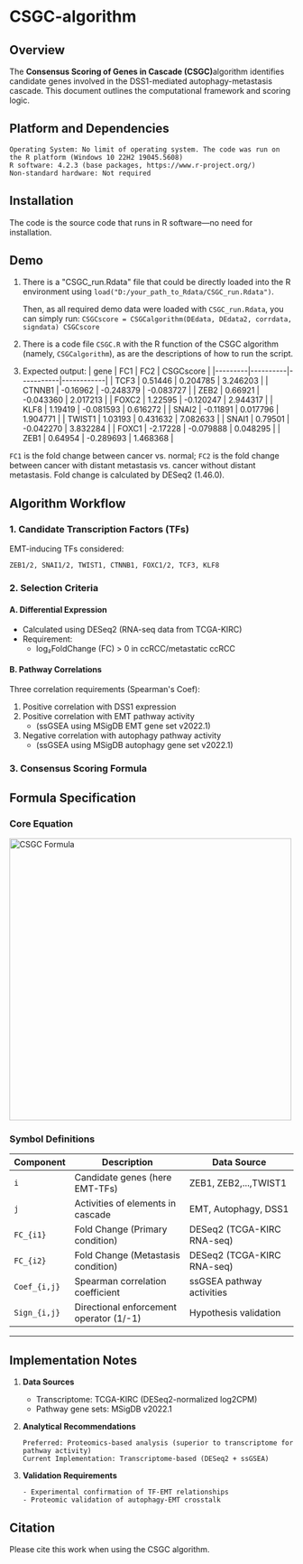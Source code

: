 # CSGC-algorithm

## Overview
The ​**Consensus Scoring of Genes in Cascade (CSGC)**​ algorithm identifies candidate genes involved in the DSS1-mediated autophagy-metastasis cascade. This document outlines the computational framework and scoring logic.

## Platform and Dependencies
   ```plaintext
   Operating System: No limit of operating system. The code was run on the R platform (Windows 10 22H2 19045.5608)
   R software: 4.2.3 (base packages, https://www.r-project.org/)
   Non-standard hardware: Not required
   ```

## Installation
The code is the source code that runs in R software—no need for installation.

## Demo
1. There is a "CSGC_run.Rdata" file that could be directly loaded into the R environment using `load("D:/your_path_to_Rdata/CSGC_run.Rdata")`.

   Then, as all required demo data were loaded with `CSGC_run.Rdata`, you can simply run:
   `CSGCscore = CSGCalgorithm(DEdata, DEdata2, corrdata, signdata)
   CSGCscore`

2. There is a code file `CSGC.R` with the R function of the CSGC algorithm (namely, `CSGCalgorithm`), as are the descriptions of how to run the script.

3. Expected output:
   | gene    |       FC1 |        FC2 | CSGCscore  |
   |---------|----------|-----------|------------|
   | TCF3    |  0.51446 |  0.204785 |  3.246203  |
   | CTNNB1  | -0.16962 | -0.248379 | -0.083727  |
   | ZEB2    |  0.66921 | -0.043360 |  2.017213  |
   | FOXC2   |  1.22595 | -0.120247 |  2.944317  |
   | KLF8    |  1.19419 | -0.081593 |  0.616272  |
   | SNAI2   | -0.11891 |  0.017796 |  1.904771  |
   | TWIST1  |  1.03193 |  0.431632 |  7.082633  |
   | SNAI1   |  0.79501 | -0.042270 |  3.832284  |
   | FOXC1   | -2.17228 | -0.079888 |  0.048295  |
   | ZEB1    |  0.64954 | -0.289693 |  1.468368  |

 `FC1` is the fold change between cancer vs. normal; `FC2` is the fold change between cancer with distant metastasis vs. cancer without distant metastasis.
 Fold change is calculated by DESeq2 (1.46.0).
   
## Algorithm Workflow

### 1. Candidate Transcription Factors (TFs)
EMT-inducing TFs considered:
```plaintext
ZEB1/2, SNAI1/2, TWIST1, CTNNB1, FOXC1/2, TCF3, KLF8
```

### 2. Selection Criteria
#### A. Differential Expression
- Calculated using DESeq2 (RNA-seq data from TCGA-KIRC)
- Requirement: 
  - log₂FoldChange (FC) > 0 in ccRCC/metastatic ccRCC

#### B. Pathway Correlations
Three correlation requirements (Spearman's Coef):
1. Positive correlation with DSS1 expression
2. Positive correlation with EMT pathway activity 
   - (ssGSEA using MSigDB EMT gene set v2022.1)
3. Negative correlation with autophagy pathway activity
   - (ssGSEA using MSigDB autophagy gene set v2022.1)

### 3. Consensus Scoring Formula
## Formula Specification
### Core Equation
<img src="https://latex.codecogs.com/svg.image?CSGC_i&space;=&space;(FC_{i1}&space;&plus;&space;FC_{i2})&space;\times&space;\sum_{n}^{j_1}&space;(Coef_{i,j}&space;\times&space;Sign_{i,j})" title="CSGC Formula" width="500"/>

### Symbol Definitions
| Component     | Description                                  | Data Source               |
|---------------|----------------------------------------------|---------------------------|
| `i`           | Candidate genes (here EMT-TFs)               | ZEB1, ZEB2,...,TWIST1     |
| `j`           | Activities of elements in cascade            | EMT, Autophagy, DSS1      |
| `FC_{i1}`     | Fold Change (Primary condition)              | DESeq2 (TCGA-KIRC RNA-seq)|
| `FC_{i2}`     | Fold Change (Metastasis condition)           | DESeq2 (TCGA-KIRC RNA-seq)|
| `Coef_{i,j}`  | Spearman correlation coefficient             | ssGSEA pathway activities |
| `Sign_{i,j}`  | Directional enforcement operator (1/-1)      | Hypothesis validation     |

---


## Implementation Notes
1. ​**Data Sources**
   - Transcriptome: TCGA-KIRC (DESeq2-normalized log2CPM)
   - Pathway gene sets: MSigDB v2022.1

2. ​**Analytical Recommendations**
   ```plaintext
   Preferred: Proteomics-based analysis (superior to transcriptome for pathway activity)
   Current Implementation: Transcriptome-based (DESeq2 + ssGSEA)
   ```

3. ​**Validation Requirements**
   ```plaintext
   - Experimental confirmation of TF-EMT relationships
   - Proteomic validation of autophagy-EMT crosstalk
   ```



## Citation
Please cite this work when using the CSGC algorithm. 
